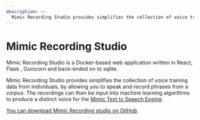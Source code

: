 ```yaml
---
description: >-
  Mimic Recording Studio provides simplifies the collection of voice training data from individuals, by allowing you to speak and record phrases from a _corpus_. The recordings can then be input into machine learning algorithms to produce a distinct voice for the Mimic Text to Speech engine.
---
```

# Mimic Recording Studio

Mimic Recording Studio is a Docker-based web application written in React, Flask , Gunicorn and back-ended on to sqlite.

Mimic Recording Studio provides simplifies the collection of voice training data from individuals, by allowing you to speak and record phrases from a _corpus_. The recordings can then be input into machine learning algorithms to produce a distinct voice for the [Mimic Text to Speech Engine](https://mycroft.ai/documentation/mimic/).

[You can download Mimic Recording studio on GitHub](https://github.com/MycroftAI/mimic-recording-studio).
